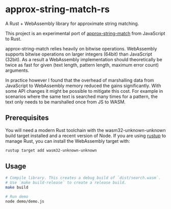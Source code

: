 # approx-string-match-rs

A Rust + WebAssembly library for approximate string matching.

This project is an experimental port of
[approx-string-match](https://github.com/robertknight/approx-string-match-js)
from JavaScript to Rust.

approx-string-match relies heavily on bitwise operations. WebAssembly supports
bitwise operations on larger integers (64bit) than JavaScript (32bit). As a
result a WebAssembly implementation should theoretically be twice as fast for
given (text length, pattern length, maximum error count) arguments.

In practice however I found that the overhead of marshalling data from
JavaScript to WebAssembly memory reduced the gains significantly. With some API
changes it might be possible to mitigate this cost. For example in scenarios
where the same text is searched many times for a pattern, the text only needs
to be marshalled once from JS to WASM.

## Prerequisites

You will need a modern Rust toolchain with the wasm32-unknown-unknown build
target installed and a recent version of Node. If you are using
[rustup](https://www.rust-lang.org/tools/install) to manage Rust, you can
install the WebAssembly target with:

```sh
rustup target add wasm32-unknown-unknown
```

## Usage

```sh
# Compile library. This creates a debug build of `dist/search.wasm`.
# Use `make build-release` to create a release build.
make build

# Run demo
node demo/demo.js
```
